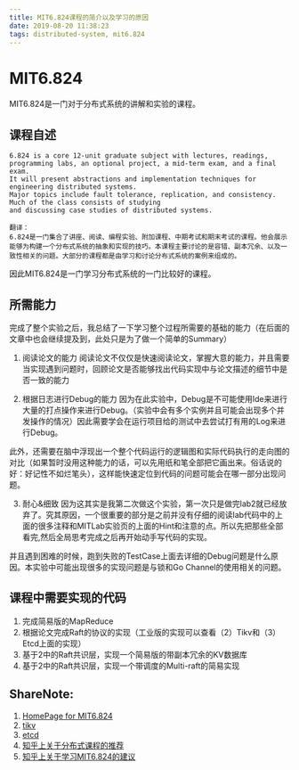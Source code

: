 ```yaml
---
title: MIT6.824课程的简介以及学习的原因
date: 2019-08-20 11:38:23
tags: distributed-system, mit6.824
---
```


# MIT6.824 
MIT6.824是一门对于分布式系统的讲解和实验的课程。

## 课程自述
```
6.824 is a core 12-unit graduate subject with lectures, readings, programming labs, an optional project, a mid-term exam, and a final exam.
It will present abstractions and implementation techniques for engineering distributed systems.
Major topics include fault tolerance, replication, and consistency. Much of the class consists of studying 
and discussing case studies of distributed systems.

翻译：
6.824是一门集合了讲座、阅读、编程实验、附加课程、中期考试和期末考试的课程。他会展示能够为构建一个分布式系统的抽象和实现的技巧。本课程主要讨论的是容错、副本冗余、以及一致性相关的问题。大部分的课程都是由学习和讨论分布式系统的案例来组成的。
```

因此MIT6.824是一门学习分布式系统的一门比较好的课程。

## 所需能力
完成了整个实验之后，我总结了一下学习整个过程所需要的基础的能力（在后面的文章中也会继续提及到，此处只是为了做一个简单的Summary）

1. 阅读论文的能力
阅读论文不仅仅是快速阅读论文，掌握大意的能力，并且需要当实现遇到问题时，回顾论文是否能够找出代码实现中与论文描述的细节中是否一致的能力

2. 根据日志进行Debug的能力
因为在此实验中，Debug是不可能使用Ide来进行大量的打点操作来进行Debug。（实验中会有多个实例并且可能会出现多个并发操作的情况）因此需要学会在运行项目给的测试中去尝试打有用的Log来进行Debug。

此外，还需要在脑中浮现出一个整个代码运行的逻辑图和实际代码执行的走向图的对比（如果暂时没用这种能力的话，可以先用纸和笔全部把它画出来。俗话说的好：好记性不如烂笔头），这样能快速定位到代码的问题可能会在哪一部分出现问题。

3. 耐心&细致
因为这其实是我第二次做这个实验，第一次只是做完lab2就已经放弃了。究其原因，一个很重要的部分是之前并没有仔细的阅读lab代码中的上面的很多注释和MITLab实验页的上面的Hint和注意的点。所以先把那些全部看完,然后全局思考完成之后再开始动手写代码的实现。

并且遇到困难的时候，跑到失败的TestCase上面去详细的Debug问题是什么原因。本实验中可能出现很多的实现问题是与锁和Go Channel的使用相关的问题。

## 课程中需要实现的代码
1. 完成简易版的MapReduce
2. 根据论文完成Raft的协议的实现（工业版的实现可以查看（2）Tikv和（3）Etcd上面的实现）
3. 基于2中的Raft共识层，实现一个简易版的带副本冗余的KV数据库
4. 基于2中的Raft共识层，实现一个带调度的Multi-raft的简易实现

## ShareNote:
1. [HomePage for MIT6.824](https://pdos.csail.mit.edu/6.824/)
2. [tikv](https://github.com/tikv/tikv)
3. [etcd](https://github.com/etcd-io/etcd)
4. [知乎上关于分布式课程的推荐](https://www.zhihu.com/question/24750289/answer/111351130)
5. [知乎上关于学习MIT6.824的建议](https://www.zhihu.com/question/29597104)
